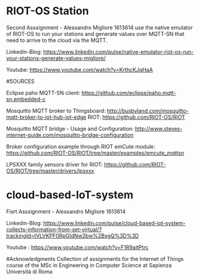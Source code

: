 # RIOT-OS Station 
Second Asssignment - Alessandro Migliore 1613614
use the native emulator of RIOT-OS to run your stations and generate values over MQTT-SN that need to arrive to the cloud via the MQTT.

Linkedin-Blog: https://www.linkedin.com/pulse/native-emulator-riot-os-run-your-stations-generate-values-migliore/

Youtube: https://www.youtube.com/watch?v=KrthcKJgHaA

#SOURCES

Eclipse paho MQTT-SN client: https://github.com/eclipse/paho.mqtt-sn.embedded-c

Mosquitto MQTT broker to Thingsboard: http://busbyland.com/mosquitto-mqtt-broker-to-iot-hub-iot-edge
RIOT: https://github.com/RIOT-OS/RIOT

Mosquitto MQTT bridge - Usage and Configuration: http://www.steves-internet-guide.com/mosquitto-bridge-configuration

Broker configuration example through RIOT emCute module: https://github.com/RIOT-OS/RIOT/tree/master/examples/emcute_mqttsn

LPSXXX family sensors driver for RIOT: https://github.com/RIOT-OS/RIOT/tree/master/drivers/lpsxxx



# cloud-based-IoT-system
Fisrt Asssignment - Alessandro Migliore 1613614


Linkedin-Blog: https://www.linkedin.com/pulse/cloud-based-iot-system-collects-information-from-set-virtual/?trackingId=tVLVKPF0RpGIdNw2bw%2BxgQ%3D%3D



Youtube : https://www.youtube.com/watch?v=F1R9aitPtrc


#Acknowledgments
Collection of assignments for the Internet of Things course of the MSc in Engineering in Computer Science at Sapienza Università di Roma
